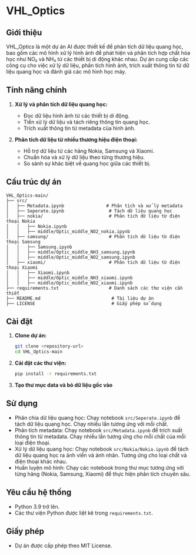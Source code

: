 # VHL_Optics

## Giới thiệu

VHL_Optics là một dự án AI được thiết kế để phân tích dữ liệu quang học, bao gồm các mô hình xử lý hình ảnh để phát hiện và phân tích hợp chất hóa học như NO₂ và NH₃ từ các thiết bị di động khác nhau. Dự án cung cấp các công cụ cho việc xử lý dữ liệu, phân tích hình ảnh, trích xuất thông tin từ dữ liệu quang học và đánh giá các mô hình học máy.

## Tính năng chính

1. **Xử lý và phân tích dữ liệu quang học:**
   - Đọc dữ liệu hình ảnh từ các thiết bị di động.
   - Tiền xử lý dữ liệu và tách riêng thông tin quang học.
   - Trích xuất thông tin từ metadata của hình ảnh.
   
2. **Phân tích dữ liệu từ nhiều thương hiệu điện thoại:**
   - Hỗ trợ dữ liệu từ các hãng Nokia, Samsung và Xiaomi.
   - Chuẩn hóa và xử lý dữ liệu theo từng thương hiệu.
   - So sánh sự khác biệt về quang học giữa các thiết bị.

## Cấu trúc dự án

```
VHL_Optics-main/
├── src/
│   ├── Metadata.ipynb                # Phân tích và xử lý metadata
│   ├── Seperate.ipynb                 # Tách dữ liệu quang học
│   ├── nokia/                         # Phân tích dữ liệu từ điện thoại Nokia
│   │   ├── Nokia.ipynb
│   │   ├── middle/Optic_middle_NO2_nokia.ipynb
│   ├── samsung/                       # Phân tích dữ liệu từ điện thoại Samsung
│   │   ├── Samsung.ipynb
│   │   ├── middle/Optic_middle_NH3_samsung.ipynb
│   │   ├── middle/Optic_middle_NO2_samsung.ipynb
│   ├── xiaomi/                        # Phân tích dữ liệu từ điện thoại Xiaomi
│   │   ├── Xiaomi.ipynb
│   │   ├── middle/Optic_middle_NH3_xiaomi.ipynb
│   │   ├── middle/Optic_middle_NO2_xiaomi.ipynb
├── requirements.txt                   # Danh sách các thư viện cần thiết
├── README.md                           # Tài liệu dự án
├── LICENSE                             # Giấy phép sử dụng
```

## Cài đặt

1. **Clone dự án:**
   ```bash
   git clone <repository-url>
   cd VHL_Optics-main
   ```
2. **Cài đặt các thư viện:**
   ```sh
   pip install -r requirements.txt
   ```
3. **Tạo thư mục data và bỏ dữ liệu gốc vào**
## Sử dụng
* Phân chia dữ liệu quang học: Chạy notebook `src/Seperate.ipynb` để tách dữ liệu quang học. Chạy nhiều lần tương ứng với mỗi chất.
* Phân tích metadata: Chạy notebook `src/Metadata.ipynb` để trích xuất thông tin từ metadata. Chạy nhiều lần tương ứng cho mỗi chất của mỗi loại điện thoại.
* Xử lý dữ liệu quang học: Chạy notebook `src/Nokia/Nokia.ipynb` để tách dữ liệu quang học ra ảnh viền và ảnh nhân. Tương ứng cho loại chất và điện thoại khác nhau.
* Huấn luyện mô hình: Chạy các notebook trong thư mục tương ứng với từng hãng (Nokia, Samsung, Xiaomi) để thực hiện phân tích chuyên sâu.

## Yêu cầu hệ thống

* Python 3.9 trở lên.
* Các thư viện Python được liệt kê trong `requirements.txt`.

## Giấy phép

* Dự án được cấp phép theo MIT License.

